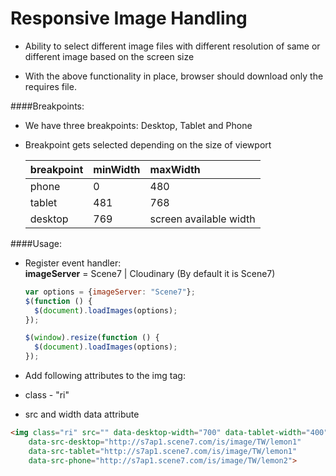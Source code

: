 Responsive Image Handling
=========================

* Ability to select different image files with different resolution of same or different image based on the screen size

* With the above functionality in place, browser should download only the requires file. 


####Breakpoints:

- We have three breakpoints: Desktop, Tablet and Phone

- Breakpoint gets selected depending on the size of viewport

	| breakpoint    | minWidth      | maxWidth               |
	| ------------- |:------------- |:---------------------- |
	| phone         | 0             | 480                    |
	| tablet        | 481           | 768                    |
	| desktop       | 769           | screen available width |


####Usage:
*  Register event handler:
   <br><b>imageServer</b> = Scene7 | Cloudinary (By default it is Scene7) 
    ```javascript
    var options = {imageServer: "Scene7"}; 
    $(function () {
      $(document).loadImages(options);
    });

    $(window).resize(function () {
      $(document).loadImages(options);
    });
   ```
   
*	Add following attributes to the img tag:
 * class - "ri"  
 * src and width data attribute 
 
 ```html
 <img class="ri" src="" data-desktop-width="700" data-tablet-width="400" data-phone-width="200"
     data-src-desktop="http://s7ap1.scene7.com/is/image/TW/lemon1"
     data-src-tablet="http://s7ap1.scene7.com/is/image/TW/lemon1"
     data-src-phone="http://s7ap1.scene7.com/is/image/TW/lemon2">
 ```
